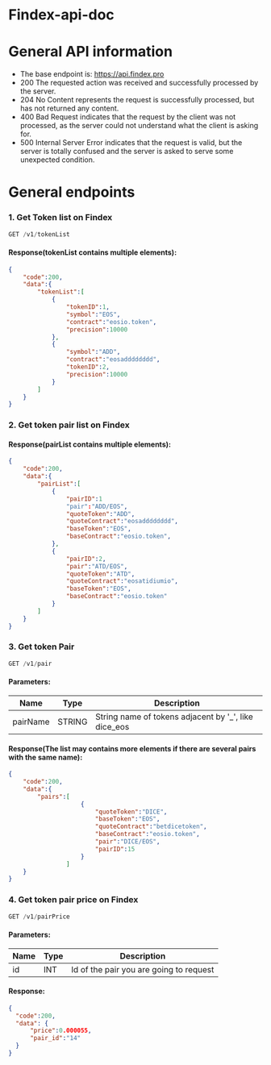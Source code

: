 # Findex-api-doc

# General API information
 * The base endpoint is: https://api.findex.pro
 * 200 The requested action was received and successfully processed by the server.
 * 204 No Content represents the request is successfully processed, but has not returned any content.
 * 400 Bad Request indicates that the request by the client was not processed, as the server could not understand what the client is asking for.
 * 500 Internal Server Error indicates that the request is valid, but the server is totally confused and the server is asked to serve some unexpected condition.



# General endpoints
### 1. Get Token list on Findex
```javascript
GET /v1/tokenList
```
#### Response(tokenList contains multiple elements):
```json
{
    "code":200,
    "data":{
        "tokenList":[
            {
                "tokenID":1,
                "symbol":"EOS",
                "contract":"eosio.token",
                "precision":10000
            },
            {
                "symbol":"ADD",
                "contract":"eosadddddddd",
                "tokenID":2,
                "precision":10000
            }
        ]    
    }
}
```
### 2. Get token pair list on Findex
#### Response(pairList contains multiple elements):
```json
{
    "code":200,
    "data":{
        "pairList":[
            {
                "pairID":1
                "pair":"ADD/EOS",
                "quoteToken":"ADD",
                "quoteContract":"eosadddddddd",
                "baseToken":"EOS",
                "baseContract":"eosio.token",
            },
            {
                "pairID":2,
                "pair":"ATD/EOS",
                "quoteToken":"ATD",
                "quoteContract":"eosatidiumio",
                "baseToken":"EOS",
                "baseContract":"eosio.token"
            }
        ]
    }
}
```


### 3. Get token Pair
```javascript
GET /v1/pair
```
#### Parameters:
| Name        | Type   | Description |
| ----------- | ------ | ----------- |
| pairName    | STRING | String name of tokens adjacent by '_', like dice_eos |

#### Response(The list may contains more elements if there are several pairs with the same name):
```json
{
    "code":200,
    "data":{
        "pairs":[
                    {
                        "quoteToken":"DICE",
                        "baseToken":"EOS",
                        "quoteContract":"betdicetoken",
                        "baseContract":"eosio.token",
                        "pair":"DICE/EOS",
                        "pairID":15
                    }
                ]
    }
}
```


### 4. Get token pair price on Findex
```javascript
GET /v1/pairPrice
```
#### Parameters:
| Name        | Type | Description |
| ----------- | -----| ----------- |
| id      | INT       | Id of the pair you are going to request  |


#### Response:
```json
{
  "code":200,
  "data": {
      "price":0.000055,
      "pair_id":"14"
  }
}
```
